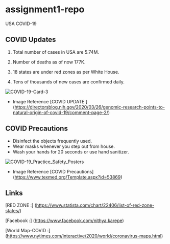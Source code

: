 # assignment1-repo
USA COVID-19 
 
 ## COVID Updates
1. Total number of cases in USA are 5.74M.


2. Number of deaths as of now 177K.


3. 18 states are under red zones as per White House.


4. Tens of thousands of new cases are confirmed daily.


![COVID-19-Card-3](https://user-images.githubusercontent.com/70028952/91119709-7ead8400-e659-11ea-8b95-c2fdfd7686a8.jpg)

* Image Reference 
[COVID UPDATE ] (https://directorsblog.nih.gov/2020/03/26/genomic-research-points-to-natural-origin-of-covid-19/comment-page-2/)

## COVID Precautions

* Disinfect the objects frequently used.
* Wear masks whenever you step out from house.
* Wash your hands for 20 seconds or use hand sanitizer.

![COVID-19_Practice_Safety_Posters](https://user-images.githubusercontent.com/70028952/91120346-0f389400-e65b-11ea-8533-419be31e7eed.jpg)

* Image Reference
[COVID Precautions] (https://www.texmed.org/Template.aspx?id=53869)

## Links 

[RED ZONE :] (https://www.statista.com/chart/22406/list-of-red-zone-states/)


[Facebook :] (https://www.facebook.com/nithya.karepe)


[World Map-COVID :] (https://www.nytimes.com/interactive/2020/world/coronavirus-maps.html)



